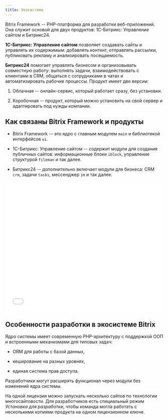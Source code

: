```yaml
---
title: Экосистема
---
```


Bitrix Framework -- PHP-платформа для разработки веб-приложений. Она служит основой для двух продуктов: 1C-Битрикс: Управление сайтом и Битрикс24.

**1C-Битрикс: Управление сайтом** позволяет создавать сайты и управлять их содержимым: добавлять контент, отправлять рассылки, публиковать рекламу и анализировать посещаемость.

**Битрикс24** помогает управлять бизнесом и организовывать совместную работу: выполнять задачи, взаимодействовать с клиентами в CRM, общаться с сотрудниками в чатах и автоматизировать рабочие процессы. Продукт имеет две версии:

1. Облачная -- онлайн-сервис, который работает сразу, без установки.

2. Коробочная -- продукт, который можно установить на свой сервер и адаптировать под нужды компании.

## Как связаны Bitrix Framework и продукты

-  Bitrix Framework -- это ядро с главным модулем `main` и библиотекой интерфейсов `ui`.

-  1C-Битрикс: Управление сайтом -- содержит модули для создания публичных сайтов: информационные блоки `iblock`, управление структурой `fileman` и так далее.

-  Битрикс24 -- дополнительно включает модули для бизнеса: CRM `crm`, задачи `tasks`, мессенджер `im` и так далее.

<iframe src="/pages/about/ekosistema.svg" width="100%" height="412px" style="border:none;"></iframe>

## Особенности разработки в экосистеме Bitrix

Ядро системы имеет современную PHP-архитектуру с поддержкой ООП и встроенными механизмами для типовых задач:

-  ORM для работы с базой данных,

-  кеширование на разных уровнях,

-  единая система прав доступа.

Разработчики могут расширять функционал через модули без изменений ядра системы.

На одной лицензии можно запускать несколько сайтов по технологии многосайтовости. Для разработчиков есть специальный режим *Установка для разработки*, чтобы команда могла работать с несколькими копиями продукта на одном лицензионном ключе.
